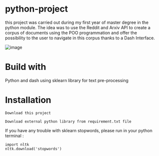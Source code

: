 # python-project
this project was carried out during my first year of master degree in the python module. The idea was to use the Reddit and Arxiv API to create a corpus of documents using the POO programmation and offer the possibility to the user to navigate in this corpus thanks to a Dash Interface.

![image](https://user-images.githubusercontent.com/41020659/209627544-d8cb3353-5047-460f-8f25-bb61162fc92d.png)

# Build with
Python and dash using sklearn library for text pre-processing

# Installation
```
Download this project
```
```
Download external python library from requirement.txt file
```
If you have any trouble with sklearn stopwords, please run in your python terminal :
```
import nltk
nltk.download('stopwords')
```
